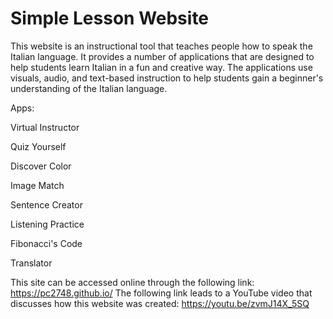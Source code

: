 # Simple Lesson Website

This website is an instructional tool that teaches people how to speak the Italian language.  It provides a number of applications that are designed to help students learn Italian in a fun and creative way.  The applications use visuals, audio, and text-based instruction to help students gain a beginner's understanding of the Italian language.

Apps:

Virtual Instructor

Quiz Yourself

Discover Color

Image Match

Sentence Creator

Listening Practice

Fibonacci's Code 

Translator

This site can be accessed online through the following link: https://pc2748.github.io/
The following link leads to a YouTube video that discusses how this website was created: https://youtu.be/zvmJ14X_5SQ
